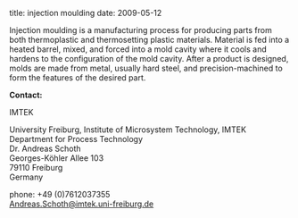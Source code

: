 title: injection moulding
date: 2009-05-12  

Injection moulding is a manufacturing process for producing parts from both thermoplastic and thermosetting plastic materials. Material is fed into a heated barrel, mixed, and forced into a mold cavity where it cools and hardens to the configuration of the mold cavity. After a product is designed, molds are made from metal, usually hard steel, and precision-machined to form the features of the desired part.
<!--break-->
__Contact:__

IMTEK

University Freiburg, Institute of Microsystem Technology, IMTEK  
Department for Process Technology  
Dr. Andreas Schoth  
Georges-Köhler Allee 103  
79110 Freiburg  
Germany  

phone: +49 (0)7612037355  
Andreas.Schoth@imtek.uni-freiburg.de